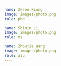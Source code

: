 ```yaml
---
name: Zeren Xiong
image: images/photo.png
role: phd

name: Shimin Li
image: images/photo.png
role: ms

name: Zhoujie Wang
image: images/photo.png
role: alu
---
```

